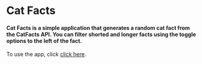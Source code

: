 # Cat Facts

#### Cat Facts is a simple application that generates a random cat fact from the CatFacts API. You can filter shorted and longer facts using the toggle options to the left of the fact.

To use the app, click [click here](https://davidhowe1.github.io/cat-facts/).
